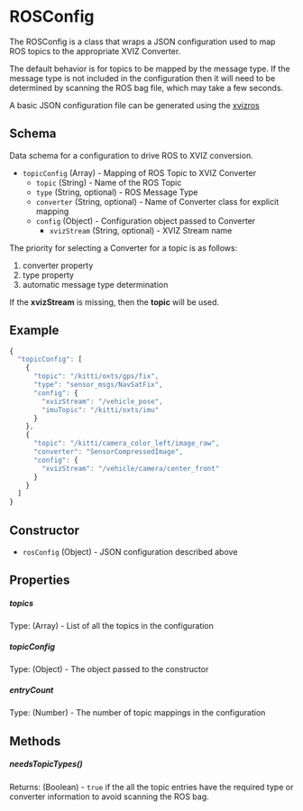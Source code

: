 # ROSConfig

The ROSConfig is a class that wraps a JSON configuration used to map ROS topics to the appropriate
XVIZ Converter.

The default behavior is for topics to be mapped by the message type. If the message type is not
included in the configuration then it will need to be determined by scanning the ROS bag file, which
may take a few seconds.

A basic JSON configuration file can be generated using the
[xvizros](/docs/api-reference/ros/tools/xvizros-tool.md)

## Schema

Data schema for a configuration to drive ROS to XVIZ conversion.

- `topicConfig` (Array) - Mapping of ROS Topic to XVIZ Converter
  - `topic` (String) - Name of the ROS Topic
  - `type` (String, optional) - ROS Message Type
  - `converter` (String, optional) - Name of Converter class for explicit mapping
  - `config` (Object) - Configuration object passed to Converter
    - `xvizStream` (String, optional) - XVIZ Stream name

The priority for selecting a Converter for a topic is as follows:

1. converter property
2. type property
3. automatic message type determination

If the **xvizStream** is missing, then the **topic** will be used.

## Example

```js
{
  "topicConfig": [
    {
      "topic": "/kitti/oxts/gps/fix",
      "type": "sensor_msgs/NavSatFix",
      "config": {
        "xvizStream": "/vehicle_pose",
        "imuTopic": "/kitti/oxts/imu"
      }
    },
    {
      "topic": "/kitti/camera_color_left/image_raw",
      "converter": "SensorCompressedImage",
      "config": {
        "xvizStream": "/vehicle/camera/center_front"
      }
    }
  ]
}
```

## Constructor

- `rosConfig` (Object) - JSON configuration described above

## Properties

##### topics

Type: (Array) - List of all the topics in the configuration

##### topicConfig

Type: (Object) - The object passed to the constructor

##### entryCount

Type: (Number) - The number of topic mappings in the configuration

## Methods

##### needsTopicTypes()

Returns: (Boolean) - `true` if the all the topic entries have the required type or converter
information to avoid scanning the ROS bag.
